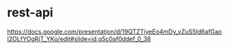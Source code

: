 # rest-api
https://docs.google.com/presentation/d/19QTZTiyeEo4mDy_yZuS5Id6afGaoI2OLfYOgRjT_YKo/edit#slide=id.g5c0af0ddef_0_38
